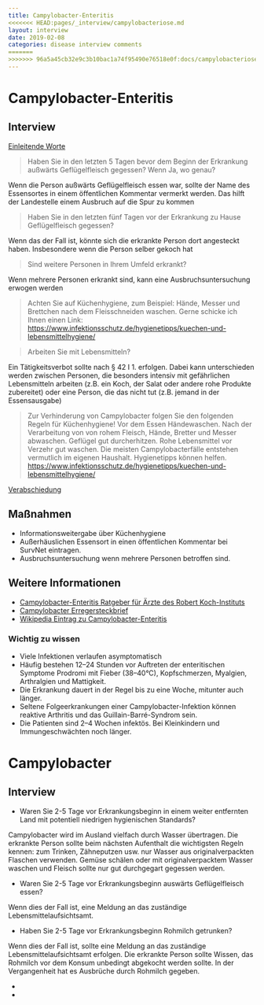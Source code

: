 ```yaml
---
title: Campylobacter-Enteritis
<<<<<<< HEAD:pages/_interview/campylobacteriose.md
layout: interview
date: 2019-02-08
categories: disease interview comments
=======
>>>>>>> 96a5a45cb32e9c3b10bac1a74f95490e76518e0f:docs/campylobacteriose.md
---
```




# Campylobacter-Enteritis

## Interview
<a href="docs/einleitung.html">Einleitende Worte</a>

> Haben Sie in den letzten 5 Tagen bevor dem Beginn der Erkrankung außwärts Geflügelfleisch gegessen? Wenn Ja, wo genau?

<div class="comment"> Wenn die Person außwärts Geflügelfleisch essen war, sollte der Name des Essensortes in einem öffentlichen Kommentar vermerkt werden. Das hilft der Landestelle einem Ausbruch auf die Spur zu kommen </div>

> Haben Sie in den letzten fünf Tagen vor der Erkrankung zu Hause Geflügelfleisch gegessen?

<div class="comment">  Wenn das der Fall ist, könnte sich die erkrankte Person dort angesteckt haben. Insbesondere wenn die Person selber gekoch hat</div>

> Sind weitere Personen in Ihrem Umfeld erkrankt?

<div class="comment">  Wenn mehrere Personen erkrankt sind, kann eine Ausbruchsuntersuchung erwogen werden </div>

> Achten Sie auf Küchenhygiene, zum Beispiel: Hände, Messer und Brettchen nach dem Fleisschneiden waschen. Gerne schicke ich Ihnen einen Link: https://www.infektionsschutz.de/hygienetipps/kuechen-und-lebensmittelhygiene/

> Arbeiten Sie mit Lebensmitteln?

<div class="comment"> Ein Tätigkeitsverbot sollte nach § 42 I 1. erfolgen. Dabei kann unterschieden werden zwischen Personen, die besonders intensiv mit gefährlichen Lebensmitteln arbeiten (z.B. ein Koch, der Salat oder andere rohe Produkte zubereitet) oder eine Person, die das nicht tut (z.B. jemand in der Essensausgabe)</div>


> Zur Verhinderung von Campylobacter folgen Sie den folgenden Regeln für Küchenhygiene! Vor dem Essen Händewaschen. Nach der Verarbeitung von von rohem Fleisch, Hände, Bretter und Messer abwaschen. Geflügel gut durcherhitzen. Rohe Lebensmittel vor Verzehr gut waschen. Die meisten Campylobacterfälle entstehen vermutlich im eigenen Haushalt. Hygienetipps können helfen. https://www.infektionsschutz.de/hygienetipps/kuechen-und-lebensmittelhygiene/


<a href="docs/einleitung.html">Verabschiedung</a>


## Maßnahmen
* Informationsweitergabe über Küchenhygiene
* Außerhäuslichen Essensort in einen öffentlichen Kommentar bei SurvNet eintragen.
* Ausbruchsuntersuchung wenn mehrere Personen betroffen sind.
## Weitere Informationen
* [Campylobacter-Enteritis Ratgeber für Ärzte des Robert Koch-Instituts](https://www.rki.de/DE/Content/Infekt/EpidBull/Merkblaetter/Ratgeber_Campylobacter.html)
* [Campylobacter Erregersteckbrief](https://www.infektionsschutz.de/erregersteckbriefe/campylobacter/)
* [Wikipedia Eintrag zu Campylobacter-Enteritis](https://de.wikipedia.org/wiki/Campylobacter-Enteritis)

### Wichtig zu wissen
* Viele Infektionen verlaufen asymptomatisch
* Häufig bestehen 12–24 Stunden vor Auftreten der enteritischen Symptome Prodromi mit Fieber (38–40°C), Kopfschmerzen, Myalgien, Arthralgien und Mattigkeit.
* Die Erkrankung dauert in der Regel bis zu eine Woche, mitunter auch länger.
* Seltene Folgeerkrankungen einer Campylobacter-Infektion können reaktive Arthritis und das Guillain-Barré-Syndrom sein.
* Die Patienten sind 2–4 Wochen infektös. Bei Kleinkindern und Immungeschwächten noch länger.




# Campylobacter

## Interview
* Waren Sie 2-5 Tage vor Erkrankungsbeginn in einem weiter entfernten Land mit potentiell niedrigen hygienischen Standards?

Campylobacter wird im Ausland vielfach durch Wasser übertragen. Die erkrankte Person sollte beim nächsten Aufenthalt die wichtigsten Regeln kennen: zum Trinken, Zähneputzen usw. nur Wasser aus originalverpackten Flaschen verwenden. Gemüse schälen oder mit originalverpacktem Wasser waschen und Fleisch sollte nur gut durchgegart gegessen werden.

* Waren Sie 2-5 Tage vor Erkrankungsbeginn auswärts Geflügelfleisch essen?

Wenn dies der Fall ist, eine Meldung an das zuständige Lebensmittelaufsichtsamt.

* Haben Sie 2-5 Tage vor Erkrankungsbeginn Rohmilch getrunken?

Wenn dies der Fall ist, sollte eine Meldung an das zuständige Lebensmittelaufsichtsamt erfolgen. Die erkrankte Person sollte Wissen, das Rohmilch vor dem Konsum unbedingt abgekocht werden sollte. In der Vergangenheit hat es Ausbrüche durch Rohmilch gegeben.

*

*
